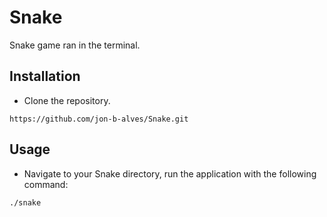 # Snake
Snake game ran in the terminal.

## Installation
- Clone the repository.
```
https://github.com/jon-b-alves/Snake.git
```

## Usage
- Navigate to your Snake directory, run the application with the following command:
```
./snake
```

